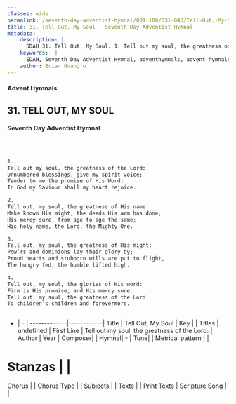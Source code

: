 ```yaml
---
classes: wide
permalink: /seventh-day-adventist-hymnal/001-100/031-040/Tell-Out,-My-Soul/
title: 31. Tell Out, My Soul - Seventh Day Adventist Hymnal
metadata:
    description: |
      SDAH 31. Tell Out, My Soul. 1. Tell out my soul, the greatness of the Lord: Unnumbered blessings, give my spirit voice; Tender to me the promise of His Word; In God my Saviour shall my heart rejoice.
    keywords:  |
      SDAH, Seventh Day Adventist Hymnal, adventhymnals, advent hymnals, Tell Out, My Soul, Tell out my soul, the greatness of the Lord; 
    author: Brian Onang'o
---
```


#### Advent Hymnals
## 31. TELL OUT, MY SOUL
#### Seventh Day Adventist Hymnal

```txt



1.
Tell out my soul, the greatness of the Lord:
Unnumbered blessings, give my spirit voice;
Tender to me the promise of His Word;
In God my Saviour shall my heart rejoice.

2.
Tell out, my soul, the greatness of His name:
Make known His might, the deeds His arm has done;
His mercy sure, from age to age the same;
His holy name, the Lord, the Mighty One.

3.
Tell out, my soul, the greatness of His might:
Pow’rs and dominions lay their glory by;
Proud hearts and stubborn wills are put to flight,
The hungry fed, the humble lifted high.

4.
Tell out, my soul, the glories of His word:
Firm is His promise, and His mercy sure.
Tell out, my soul, the greatness of the Lord
To children’s children and forevermore.



```

- |   -  |
-------------|------------|
Title | Tell Out, My Soul |
Key |  |
Titles | undefined |
First Line | Tell out my soul, the greatness of the Lord: |
Author | 
Year | 
Composer|  |
Hymnal|  - |
Tune|  |
Metrical pattern | |
# Stanzas |  |
Chorus |  |
Chorus Type |  |
Subjects |  |
Texts |  |
Print Texts | 
Scripture Song |  |
  
